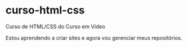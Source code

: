 # curso-html-css
 Curso de HTML/CSS do Curso em Vídeo

 Estou aprendendo a criar sites e agora vou gerenciar meus
 repositórios.
